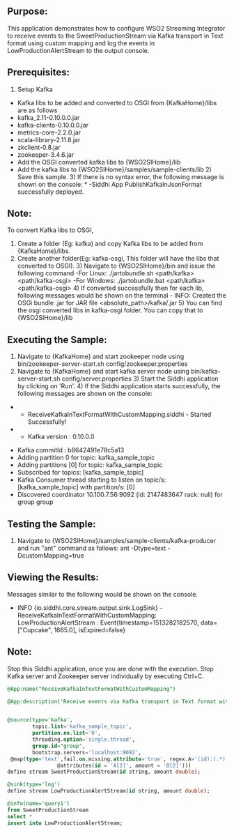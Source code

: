 
## Purpose:
This application demonstrates how to configure WSO2 Streaming Integrator to receive events to the SweetProductionStream via Kafka transport in Text format using custom mapping and log the events in LowProductionAlertStream to the output console.

## Prerequisites:
1) Setup Kafka
* Kafka libs to be added and converted to OSGI from {KafkaHome}/libs are as follows
* kafka_2.11-0.10.0.0.jar
* kafka-clients-0.10.0.0.jar
* metrics-core-2.2.0.jar
* scala-library-2.11.8.jar
* zkclient-0.8.jar
* zookeeper-3.4.6.jar
*  Add the OSGI converted kafka libs to {WSO2SIHome}/lib
*  Add the kafka libs to {WSO2SIHome}/samples/sample-clients/lib
	2) Save this sample.
	3) If there is no syntax error, the following message is shown on the console:
	        * -Siddhi App PublishKafkaInJsonFormat successfully deployed.

## Note:
To convert Kafka libs to OSGI,
1) Create a folder (Eg: kafka) and copy Kafka libs to be added from {KafkaHome}/libs.
2) Create another folder(Eg: kafka-osgi, This folder will have the libs that converted to OSGI).
	3) Navigate to {WSO2SIHome}/bin and issue the following command
-For Linux: ./jartobundle.sh <path/kafka> <path/kafka-osgi>
	     -For Windows: ./jartobundle.bat <path/kafka> <path/kafka-osgi>
	4) If converted successfully then for each lib, following messages would be shown on the terminal
	   - INFO: Created the OSGi bundle <kafka-lib-name>.jar for JAR file <absolute_path>/kafka/<kafka-lib-name>.jar
	5) You can find the osgi converted libs in kafka-osgi folder. You can copy that to {WSO2SIHome}/lib

## Executing the Sample:
1) Navigate to {KafkaHome} and start zookeeper node using bin/zookeeper-server-start.sh config/zookeeper.properties
2) Navigate to {KafkaHome} and start kafka server node using bin/kafka-server-start.sh config/server.properties
	3) Start the Siddhi application by clicking on 'Run'.
	4) If the Siddhi application starts successfully, the following messages are shown on the console:
* - ReceiveKafkaInTextFormatWithCustomMapping.siddhi - Started Successfully!
* - Kafka version : 0.10.0.0
- Kafka commitId : b8642491e78c5a13
- Adding partition 0 for topic: kafka_sample_topic
- Adding partitions [0] for topic: kafka_sample_topic
- Subscribed for topics: [kafka_sample_topic]
- Kafka Consumer thread starting to listen on topic/s: [kafka_sample_topic] with partition/s: [0]
- Discovered coordinator 10.100.7.56:9092 (id: 2147483647 rack: null) for group group

## Testing the Sample:
1) Navigate to {WSO2SIHome}/samples/sample-clients/kafka-producer and run "ant" command as follows:
ant -Dtype=text -DcustomMapping=true

## Viewing the Results:
Messages similar to the following would be shown on the console.
- INFO {io.siddhi.core.stream.output.sink.LogSink} - ReceiveKafkaInTextFormatWithCustomMapping: LowProductionAlertStream : Event{timestamp=1513282182570, data=["Cupcake", 1665.0], isExpired=false}

## Note:
Stop this Siddhi application, once you are done with the execution.
Stop Kafka server and Zookeeper server individually by executing Ctrl+C.

```sql
@App:name("ReceiveKafkaInTextFormatWithCustomMapping")

@App:description('Receive events via Kafka transport in Text format with custom mapping and view the output on the console')


@source(type='kafka',
        topic.list='kafka_sample_topic',
        partition.no.list='0',
        threading.option='single.thread',
        group.id="group",
        bootstrap.servers='localhost:9092',
 @map(type='text',fail.on.missing.attribute='true', regex.A='(id):(.*)', regex.B='(amount):([-.0-9]+)',
                @attributes(id = 'A[2]', amount = 'B[2]')))
define stream SweetProductionStream(id string, amount double);

@sink(type='log')
define stream LowProductionAlertStream(id string, amount double);

@info(name='query1')
from SweetProductionStream
select *
insert into LowProductionAlertStream;
```